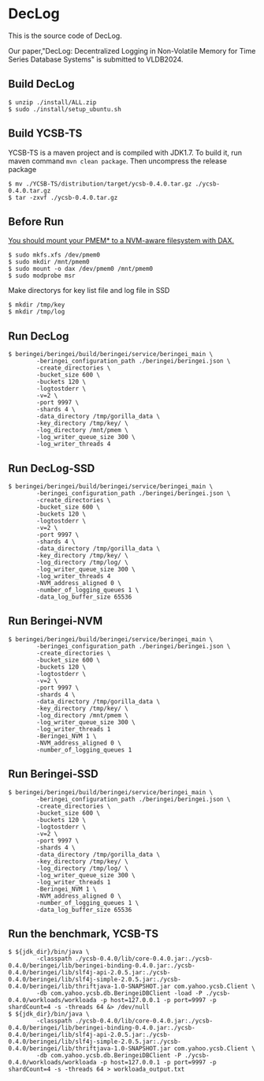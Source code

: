 # DecLog
This is the source code of DecLog.

Our paper,"DecLog: Decentralized Logging in Non-Volatile Memory for Time Series Database Systems" is submitted to VLDB2024.


## Build DecLog
```
$ unzip ./install/ALL.zip
$ sudo ./install/setup_ubuntu.sh
```
## Build YCSB-TS
YCSB-TS is a maven project and is compiled with JDK1.7.
To build it, run maven command `mvn clean package`.
Then uncompress the release package 
```
$ mv ./YCSB-TS/distribution/target/ycsb-0.4.0.tar.gz ./ycsb-0.4.0.tar.gz
$ tar -zxvf ./ycsb-0.4.0.tar.gz
```
## Before Run
[You should mount your PMEM* to a NVM-aware filesystem with DAX.](https://docs.pmem.io/persistent-memory/getting-started-guide/creating-development-environments/linux-environments/linux-memmap)
```
$ sudo mkfs.xfs /dev/pmem0
$ sudo mkdir /mnt/pmem0
$ sudo mount -o dax /dev/pmem0 /mnt/pmem0
$ sudo modprobe msr
```
Make directorys for key list file and log file in SSD
```
$ mkdir /tmp/key
$ mkdir /tmp/log
```


## Run DecLog

```
$ beringei/beringei/build/beringei/service/beringei_main \
        -beringei_configuration_path ./beringei/beringei.json \
        -create_directories \
        -bucket_size 600 \
        -buckets 120 \
        -logtostderr \
        -v=2 \
        -port 9997 \
        -shards 4 \
        -data_directory /tmp/gorilla_data \
        -key_directory /tmp/key/ \
        -log_directory /mnt/pmem \
        -log_writer_queue_size 300 \
        -log_writer_threads 4
```
## Run DecLog-SSD
```
$ beringei/beringei/build/beringei/service/beringei_main \
        -beringei_configuration_path ./beringei/beringei.json \
        -create_directories \
        -bucket_size 600 \
        -buckets 120 \
        -logtostderr \
        -v=2 \
        -port 9997 \
        -shards 4 \
        -data_directory /tmp/gorilla_data \
        -key_directory /tmp/key/ \
        -log_directory /tmp/log/ \
        -log_writer_queue_size 300 \
        -log_writer_threads 4
        -NVM_address_aligned 0 \
        -number_of_logging_queues 1 \
        -data_log_buffer_size 65536
```
## Run Beringei-NVM
```
$ beringei/beringei/build/beringei/service/beringei_main \
        -beringei_configuration_path ./beringei/beringei.json \
        -create_directories \
        -bucket_size 600 \
        -buckets 120 \
        -logtostderr \
        -v=2 \
        -port 9997 \
        -shards 4 \
        -data_directory /tmp/gorilla_data \
        -key_directory /tmp/key/ \
        -log_directory /mnt/pmem \
        -log_writer_queue_size 300 \
        -log_writer_threads 1
        -Beringei_NVM 1 \
        -NVM_address_aligned 0 \
        -number_of_logging_queues 1
```
## Run Beringei-SSD
```
$ beringei/beringei/build/beringei/service/beringei_main \
        -beringei_configuration_path ./beringei/beringei.json \
        -create_directories \
        -bucket_size 600 \
        -buckets 120 \
        -logtostderr \
        -v=2 \
        -port 9997 \
        -shards 4 \
        -data_directory /tmp/gorilla_data \
        -key_directory /tmp/key/ \
        -log_directory /tmp/log/ \
        -log_writer_queue_size 300 \
        -log_writer_threads 1
        -Beringei_NVM 1 \
        -NVM_address_aligned 0 \
        -number_of_logging_queues 1 \
        -data_log_buffer_size 65536
```


## Run the benchmark, YCSB-TS


```
$ ${jdk_dir}/bin/java \
        -classpath ./ycsb-0.4.0/lib/core-0.4.0.jar:./ycsb-0.4.0/beringei/lib/beringei-binding-0.4.0.jar:./ycsb-0.4.0/beringei/lib/slf4j-api-2.0.5.jar:./ycsb-0.4.0/beringei/lib/slf4j-simple-2.0.5.jar:./ycsb-0.4.0/beringei/lib/thriftjava-1.0-SNAPSHOT.jar com.yahoo.ycsb.Client \
        -db com.yahoo.ycsb.db.BeringeiDBClient -load -P ./ycsb-0.4.0/workloads/workloada -p host=127.0.0.1 -p port=9997 -p shardCount=4 -s -threads 64 &> /dev/null
$ ${jdk_dir}/bin/java \
        -classpath ./ycsb-0.4.0/lib/core-0.4.0.jar:./ycsb-0.4.0/beringei/lib/beringei-binding-0.4.0.jar:./ycsb-0.4.0/beringei/lib/slf4j-api-2.0.5.jar:./ycsb-0.4.0/beringei/lib/slf4j-simple-2.0.5.jar:./ycsb-0.4.0/beringei/lib/thriftjava-1.0-SNAPSHOT.jar com.yahoo.ycsb.Client \
        -db com.yahoo.ycsb.db.BeringeiDBClient -P ./ycsb-0.4.0/workloads/workloada -p host=127.0.0.1 -p port=9997 -p shardCount=4 -s -threads 64 > workloada_output.txt
```

